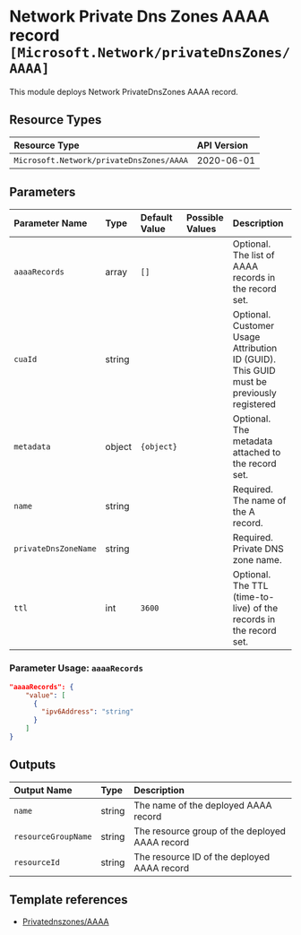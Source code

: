 # Network Private Dns Zones AAAA record `[Microsoft.Network/privateDnsZones/AAAA]`

This module deploys Network PrivateDnsZones AAAA record.

## Resource Types

| Resource Type | API Version |
| :-- | :-- |
| `Microsoft.Network/privateDnsZones/AAAA` | 2020-06-01 |

## Parameters

| Parameter Name | Type | Default Value | Possible Values | Description |
| :-- | :-- | :-- | :-- | :-- |
| `aaaaRecords` | array | `[]` |  | Optional. The list of AAAA records in the record set. |
| `cuaId` | string |  |  | Optional. Customer Usage Attribution ID (GUID). This GUID must be previously registered |
| `metadata` | object | `{object}` |  | Optional. The metadata attached to the record set. |
| `name` | string |  |  | Required. The name of the A record. |
| `privateDnsZoneName` | string |  |  | Required. Private DNS zone name. |
| `ttl` | int | `3600` |  | Optional. The TTL (time-to-live) of the records in the record set. |

### Parameter Usage: `aaaaRecords`

```json
"aaaaRecords": {
    "value": [
      {
        "ipv6Address": "string"
      }
    ]
}
```

## Outputs

| Output Name | Type | Description |
| :-- | :-- | :-- |
| `name` | string | The name of the deployed AAAA record |
| `resourceGroupName` | string | The resource group of the deployed AAAA record |
| `resourceId` | string | The resource ID of the deployed AAAA record |

## Template references

- [Privatednszones/AAAA](https://docs.microsoft.com/en-us/azure/templates/Microsoft.Network/2020-06-01/privateDnsZones/AAAA)
